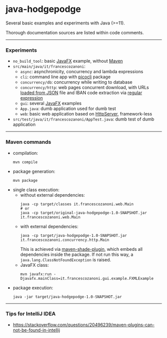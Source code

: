 # java-hodgepodge

Several basic examples and experiments with Java (>=11).

Thorough documentation sources are listed within code comments.

---

### Experiments

* `no_build_tool`: basic [JavaFX](https://openjfx.io) example, without [Maven](https://maven.apache.org)
* `src/main/java/it/francescozanoni`:
  * `async`: asynchronicity, concurrency and lambda expressions
  * `cli`: command line app with [picocli](https://picocli.info) package
  * `concurrency/db`: concurrency while writing to database
  * `concurrency/http`: web pages concurrent download, with URLs [loaded from JSON](https://howtodoinjava.com/java/library/json-simple-read-write-json-examples) file and IBAN code extraction via [regular expression](https://www.vogella.com/tutorials/JavaRegularExpressions/article.html)
  * `gui`: several [JavaFX](https://openjfx.io) examples
  * `App.java`: dumb application used for dumb test
  * `web`: basic web application based on [HttpServer](https://docs.oracle.com/javase/8/docs/jre/api/net/httpserver/spec/com/sun/net/httpserver/HttpServer.html), framework-less
* `src/test/java/it/francescozanoni/AppTest.java`: dumb test of dumb application

---

### Maven commands

* compilation:
    ```
    mvn compile
    ```
* package generation:
    ```
    mvn package
    ```
* single class execution:
  * without external dependencies:
    ```
    java -cp target/classes it.francescozanoni.web.Main
    # or
    java -cp target/original-java-hodgepodge-1.0-SNAPSHOT.jar it.francescozanoni.web.Main
    ```
  * with external dependencies:
    ```
    java -cp target/java-hodgepodge-1.0-SNAPSHOT.jar it.francescozanoni.concurrency.http.Main
    ```
    This is achieved via [maven-shade-plugin](https://maven.apache.org/plugins/maven-shade-plugin), which embeds all dependencies inside the package.
    If not run this way, a `java.lang.ClassNotFoundException` is raised.
  * JavaFX class:
    ```
    mvn javafx:run -Djavafx.mainClass=it.francescozanoni.gui.example.FXMLExample
    ```
* package execution:
    ```
    java -jar target/java-hodgepodge-1.0-SNAPSHOT.jar
    ```

---

### Tips for IntelliJ IDEA

* https://stackoverflow.com/questions/20496239/maven-plugins-can-not-be-found-in-intellij
